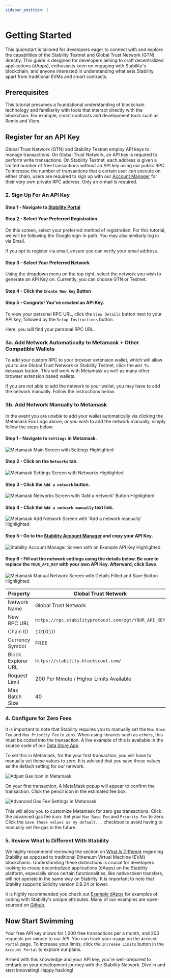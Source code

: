```yaml
---
sidebar_position: 1
---
```


# Getting Started

This quickstart is tailored for developers eager to connect with and explore the capabilities of the Stability Testnet and Global Trust Network (GTN) directly. This guide is designed for developers aiming to craft decentralized applications (dApps), enthusiasts keen on engaging with Stability's blockchain, and anyone interested in understanding what sets Stability apart from traditional EVMs and smart contracts.

## Prerequisites

This tutorial presumes a foundational understanding of blockchain technology and familiarity with tools that interact directly with the blockchain. For example, smart contracts and development tools such as Remix and Viem.

## Register for an API Key

Global Trust Network (GTN) and Stability Testnet employ API keys to manage transactions. On Global Trust Network, an API key is required to perform write transactions. On Stability Testnet, each address is given a limited number of free transactions without an API key using our public RPC. To increase the number of transactions that a certain user can execute on either chain, users are required to sign up with our [Account Manager](https://account.stabilityprotocol.com/keys) for their very own private RPC address. Only an e-mail is required.

### 2. Sign Up For An API Key

#### Step 1 - Navigate to [Stability Portal](https://portal.stabilityprotocol.com/) 

#### Step 2 - Select Your Preferred Registration

On this screen, select your preferred method of registration. For this tutorial, we will be following the Google sign-in path. You may also similarly log in via Email.

If you opt to register via email, ensure you can verify your email address.

#### Step 3 - Select Your Preferred Network

Using the dropdown menu on the top right, select the network you wish to generate an API Key on. Currently, you can choose GTN or Testnet.

#### Step 4 - Click the `Create New Key` Button

#### Step 5 - Congrats! You've created an API Key.

To view your personal RPC URL, click the `View Details` button next to your API key, followed by the `Setup Instructions` button.

Here, you will find your personal RPC URL.

### 3a. Add Network Automatically to Metamask + Other Compatible Wallets

To add your custom RPC to your browser extension wallet, which will allow you to use Global Trust Network or Stability Testnet, click the `Add To Metamask` button. This will work with Metamask as well as many other browser extension based wallets.

If you are not able to add the network to your wallet, you may have to add the network manually. Follow the instructions below.

### 3b. Add Network Manually to Metamask

In the event you are unable to add your wallet automatically via clicking the Metamask Fox Logo above, or you wish to add the network manually, simply follow the steps below.

#### Step 1 - Navigate to `Settings` in Metamask.

![Metamask Main Screen with Settings Highlighted](../../static/img/metamasksettings.png)

#### Step 2 - Click on the `Networks` tab.

![Metamask Settings Screen with Networks Highlighted](../../static/img/metamasknetworks.png)

#### Step 3 - Click the `Add a network` button.

![Metamask Networks Screen with 'Add a network' Button Highlighted](../../static/img/metamaskaddnetwork.png)

#### Step 4 - Click the `Add a network manually` text link.

![Metamask Add Network Screen with 'Add a network manually' Highlighted](../../static/img/metamaskaddanetworkmanually.png)

#### Step 5 - Go to the [Stability Account Manager](https://account.stabilityprotocol.com/keys) and copy your API Key.

![Stability Account Manager Screen with an Example API Key Highlighted](../../static/img/apikeyhighlight.png)

#### Step 6 - Fill out the network settings using the details below. Be sure to replace the `YOUR_API_KEY` with your own API Key. Afterward, click Save.

![Metamask Manual Network Screen with Details Filled and Save Button Highlighted](../../static/img/metamaskmanualnetworksave.png)

| **Property**       | **Global Trust Network**                             | **Stability Testnet**                                        |
| ------------------ | ---------------------------------------------------- | ------------------------------------------------------------ |
| Network Name       | Global Trust Network                                 | Stability Test Net                                           |
| New RPC URL        | `https://rpc.stabilityprotocol.com/zgt/YOUR_API_KEY` | `https://rpc.testnet.stabilityprotocol.com/zgt/YOUR_API_KEY` |
| Chain ID           | 101010                                               | 20180427                                                     |
| Currency Symbol    | FREE                                                 | FREE                                                         |
| Block Explorer URL | `https://stability.blockscout.com/`                  | `https://explorer.stble.io/testnet/blocks/`                  |
| Request Limit      | 200 Per Minute / Higher Limits Available             | 200 Per Minute / Higher Limits Available                     |
| Max Batch Size     | 40                                                   | 40                                                           |

### 4. Configure for Zero Fees

It is important to note that Stability requires you to manually set the `Max Base Fee` and `Max Priority Fee` to zero. When using libraries such as `ethers`, this must be coded into the transaction. A live example of this is available in the source code of our [Data Store App](https://github.com/stabilityprotocol/datastoredapp).

To set this in Metamask, for the your first transaction, you will have to manually set these values to zero. It is advised that you save these values as the default setting for our network.

![Adjust Gas Icon in Metamask](../../static/img/adjustgas.png)

On your first transaction, A MetaMask popup will appear to confirm the transaction. Click the pencil icon in the estimated fee box.

![Advanced Gas Fee Settings in Metamask](../../static/img/advancegasscreen.png)

This will allow you to customize Metamask for zero gas transactions. Click the advanced gas fee icon. Set your `Max Base Fee` and `Priority Fee` to zero. Click the `Save these values as my default...` checkbox to avoid having to manually set the gas in the future.

### 5. Review What Is Different With Stability

We highly recommend reviewing the section on [What Is Different](./what_is_different.md) regarding Stability as opposed to traditional Ethereum Virtual Machine (EVM) blockchains. Understanding these distinctions is crucial for developers looking to create decentralized applications (dApps) on the Stability platform, especially since certain functionalities, like native token transfers, will not operate in the same way on Stability. It is important to note that Stablity supports Solidity version 0.8.24 or lower.

It is highly recommended you check out [Example dApps](../how_stability_works/example_apps.md) for examples of coding with Stability's unique attributes. Many of our examples are open-sourced on [Github](https://github.com/stabilityprotocol).

## Now Start Swimming

Your free API key allows for 1,000 free transactions per a month, and 200 requests per minute to our API. You can track your usage on the `Account Portal` page. To increase your limits, click the `Increase Limits` button in the `Account Portal` to explore our plans.

Armed with this knowledge and your API key, you're well-prepared to embark on your development journey with the Stability Network. Dive in and start innovating! Happy hacking!
